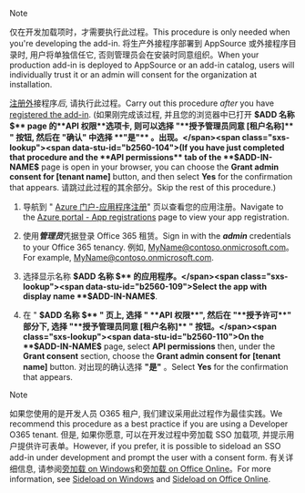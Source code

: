 
> [!NOTE]
> <span data-ttu-id="b2560-101">仅在开发加载项时，才需要执行此过程。</span><span class="sxs-lookup"><span data-stu-id="b2560-101">This procedure is only needed when you're developing the add-in.</span></span> <span data-ttu-id="b2560-102">将生产外接程序部署到 AppSource 或外接程序目录时, 用户将单独信任它, 否则管理员会在安装时同意组织。</span><span class="sxs-lookup"><span data-stu-id="b2560-102">When your production add-in is deployed to AppSource or an add-in catalog, users will individually trust it or an admin will consent for the organization at installation.</span></span>

<span data-ttu-id="b2560-103">[注册外](../develop/register-sso-add-in-aad-v2.md)接程序*后*, 请执行此过程。</span><span class="sxs-lookup"><span data-stu-id="b2560-103">Carry out this procedure *after* you have [registered the add-in](../develop/register-sso-add-in-aad-v2.md).</span></span> <span data-ttu-id="b2560-104">(如果刚完成该过程, 并且您的浏览器中已打开 **$ADD 名称 $** page 的**API 权限**选项卡, 则可以选择 "**授予管理员同意 [租户名称]** " 按钮, 然后在 "确认" 中选择 **"是"** 。出现。</span><span class="sxs-lookup"><span data-stu-id="b2560-104">(If you have just completed that procedure and the **API permissions** tab of the **$ADD-IN-NAME$** page is open in your browser, you can choose the **Grant admin consent for [tenant name]** button, and then select **Yes** for the confirmation that appears.</span></span> <span data-ttu-id="b2560-105">请跳过此过程的其余部分。</span><span class="sxs-lookup"><span data-stu-id="b2560-105">Skip the rest of this procedure.)</span></span>

1. <span data-ttu-id="b2560-106">导航到 " [Azure 门户-应用程序注册](https://go.microsoft.com/fwlink/?linkid=2083908)" 页以查看您的应用注册。</span><span class="sxs-lookup"><span data-stu-id="b2560-106">Navigate to the [Azure portal - App registrations](https://go.microsoft.com/fwlink/?linkid=2083908) page to view your app registration.</span></span>

1. <span data-ttu-id="b2560-107">使用***管理员***凭据登录 Office 365 租赁。</span><span class="sxs-lookup"><span data-stu-id="b2560-107">Sign in with the ***admin*** credentials to your Office 365 tenancy.</span></span> <span data-ttu-id="b2560-108">例如, MyName@contoso.onmicrosoft.com。</span><span class="sxs-lookup"><span data-stu-id="b2560-108">For example, MyName@contoso.onmicrosoft.com.</span></span>

1. <span data-ttu-id="b2560-109">选择显示名称 **$ADD 名称 $** 的应用程序。</span><span class="sxs-lookup"><span data-stu-id="b2560-109">Select the app with display name **$ADD-IN-NAME$**.</span></span>

1. <span data-ttu-id="b2560-110">在 " **$ADD 名称 $** " 页上, 选择 " **API 权限**", 然后在 "**授予许可**" 部分下, 选择 "**授予管理员同意 [租户名称]** " 按钮。</span><span class="sxs-lookup"><span data-stu-id="b2560-110">On the **$ADD-IN-NAME$** page, select **API permissions** then, under the **Grant consent** section, choose the **Grant admin consent for [tenant name]** button.</span></span> <span data-ttu-id="b2560-111">对出现的确认选择 **"是"** 。</span><span class="sxs-lookup"><span data-stu-id="b2560-111">Select **Yes** for the confirmation that appears.</span></span>

> [!NOTE]
> <span data-ttu-id="b2560-112">如果您使用的是开发人员 O365 租户, 我们建议采用此过程作为最佳实践。</span><span class="sxs-lookup"><span data-stu-id="b2560-112">We recommend this procedure as a best practice if you are using a Developer O365 tenant.</span></span> <span data-ttu-id="b2560-113">但是, 如果你愿意, 可以在开发过程中旁加载 SSO 加载项, 并提示用户提供许可表单。</span><span class="sxs-lookup"><span data-stu-id="b2560-113">However, if you prefer, it is possible to sideload an SSO add-in under development and prompt the user with a consent form.</span></span> <span data-ttu-id="b2560-114">有关详细信息, 请参阅[旁加载 on Windows](/office/dev/add-ins/testing/create-a-network-shared-folder-catalog-for-task-pane-and-content-add-ins)和[旁加载 on Office Online](/office/dev/add-ins/testing/sideload-office-add-ins-for-testing)。</span><span class="sxs-lookup"><span data-stu-id="b2560-114">For more information, see [Sideload on Windows](/office/dev/add-ins/testing/create-a-network-shared-folder-catalog-for-task-pane-and-content-add-ins) and [Sideload on Office Online](/office/dev/add-ins/testing/sideload-office-add-ins-for-testing).</span></span>
